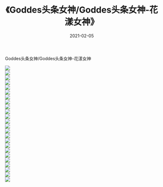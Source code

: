 ﻿---
layout: post
title:  《Goddes头条女神/Goddes头条女神-花漾女神》
date:   2021-02-05
img: http://pic.660000.xyz/1:/网络美图/2021/Goddes头条女神/Goddes头条女神-花漾女神/000.jpg
categories: [美女, 清纯, 唯美]
---

Goddes头条女神/Goddes头条女神-花漾女神

 ![](http://pic.660000.xyz/1:/网络美图/2021/Goddes头条女神/Goddes头条女神-花漾女神/001.jpg) <br>![](http://pic.660000.xyz/1:/网络美图/2021/Goddes头条女神/Goddes头条女神-花漾女神/002.jpg) <br>![](http://pic.660000.xyz/1:/网络美图/2021/Goddes头条女神/Goddes头条女神-花漾女神/003.jpg) <br>![](http://pic.660000.xyz/1:/网络美图/2021/Goddes头条女神/Goddes头条女神-花漾女神/004.jpg) <br>![](http://pic.660000.xyz/1:/网络美图/2021/Goddes头条女神/Goddes头条女神-花漾女神/005.jpg) <br>![](http://pic.660000.xyz/1:/网络美图/2021/Goddes头条女神/Goddes头条女神-花漾女神/006.jpg) <br>![](http://pic.660000.xyz/1:/网络美图/2021/Goddes头条女神/Goddes头条女神-花漾女神/007.jpg) <br>![](http://pic.660000.xyz/1:/网络美图/2021/Goddes头条女神/Goddes头条女神-花漾女神/008.jpg) <br>![](http://pic.660000.xyz/1:/网络美图/2021/Goddes头条女神/Goddes头条女神-花漾女神/009.jpg) <br>![](http://pic.660000.xyz/1:/网络美图/2021/Goddes头条女神/Goddes头条女神-花漾女神/010.jpg) <br>![](http://pic.660000.xyz/1:/网络美图/2021/Goddes头条女神/Goddes头条女神-花漾女神/011.jpg) <br>![](http://pic.660000.xyz/1:/网络美图/2021/Goddes头条女神/Goddes头条女神-花漾女神/012.jpg) <br>![](http://pic.660000.xyz/1:/网络美图/2021/Goddes头条女神/Goddes头条女神-花漾女神/013.jpg) <br>![](http://pic.660000.xyz/1:/网络美图/2021/Goddes头条女神/Goddes头条女神-花漾女神/014.jpg) <br>![](http://pic.660000.xyz/1:/网络美图/2021/Goddes头条女神/Goddes头条女神-花漾女神/015.jpg) <br>![](http://pic.660000.xyz/1:/网络美图/2021/Goddes头条女神/Goddes头条女神-花漾女神/016.jpg) <br>![](http://pic.660000.xyz/1:/网络美图/2021/Goddes头条女神/Goddes头条女神-花漾女神/017.jpg) <br>![](http://pic.660000.xyz/1:/网络美图/2021/Goddes头条女神/Goddes头条女神-花漾女神/018.jpg) <br>![](http://pic.660000.xyz/1:/网络美图/2021/Goddes头条女神/Goddes头条女神-花漾女神/019.jpg) <br>![](http://pic.660000.xyz/1:/网络美图/2021/Goddes头条女神/Goddes头条女神-花漾女神/020.jpg) <br>![](http://pic.660000.xyz/1:/网络美图/2021/Goddes头条女神/Goddes头条女神-花漾女神/021.jpg) <br>![](http://pic.660000.xyz/1:/网络美图/2021/Goddes头条女神/Goddes头条女神-花漾女神/022.jpg) <br>![](http://pic.660000.xyz/1:/网络美图/2021/Goddes头条女神/Goddes头条女神-花漾女神/023.jpg) <br>![](http://pic.660000.xyz/1:/网络美图/2021/Goddes头条女神/Goddes头条女神-花漾女神/024.jpg) <br>